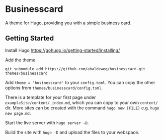 # Businesscard

A theme for Hugo, providing you with a simple business card.

## Getting Started

Install Hugo <https://gohugo.io/getting-started/installing/>

Add the theme

```shell
git submodule add https://github.com/abaldeweg/businesscard.git themes/businesscard
```

Add `theme = 'businesscard'` to your `config.toml`. You can copy the other options from `themes/businesscard/config.toml`.

There is a template for your first page under `exampleSite/content/_index.md`, which you can copy to your own `content/` dir. More sites can be created with the command `hugo new [FILE]` e.g. `hugo new page.md`.

Start the live server with `hugo server -D`.

Build the site with `hugo -D` and upload the files to your webspace.
